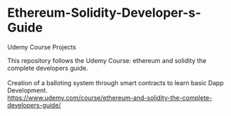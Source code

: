 # Ethereum-Solidity-Developer-s-Guide
Udemy Course Projects

This repository follows the Udemy Course: ethereum and solidity the complete developers guide. <br/>  
Creation of a balloting system through smart contracts to learn basic Dapp Development. <br />
https://www.udemy.com/course/ethereum-and-solidity-the-complete-developers-guide/

